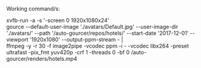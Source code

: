 Working command/s:

xvfb-run -a -s '-screen 0 1920x1080x24' \
gource --default-user-image './avatars/Default.jpg' --user-image-dir './avatars/' --path '/auto-gourcer/repos/hotels/' --start-date '2017-12-01' --viewport '1920x1080' --output-ppm-stream - | \
ffmpeg -y -r 30 -f image2pipe -vcodec ppm -i - -vcodec libx264 -preset ultrafast -pix_fmt yuv420p -crf 1 -threads 0 -bf 0 /auto-gourcer/renders/hotels.mp4